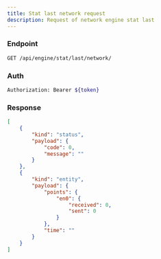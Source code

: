 ```yaml
---
title: Stat last network request
description: Request of network engine stat last
---
```


### Endpoint

```bash
GET /api/engine/stat/last/network/
```

### Auth

```bash
Authorization: Bearer ${token}
```

### Response

```json [Json]
[
    {
        "kind": "status",
        "payload": {
            "code": 0,
            "message": ""
        }
    },
    {
        "kind": "entity",
        "payload": {
            "points": {
                "en0": {
                    "received": 0,
                    "sent": 0
                }
            },
            "time": ""
        }
    }
]
```

